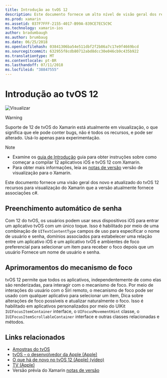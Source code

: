 ```yaml
---
title: Introdução ao tvOS 12
description: Este documento fornece um alto nível de visão geral dos recursos novos e atualizados do tvOS 12 na versão prévia do qual Xamarin fornece associações c# no momento.
ms.prod: xamarin
ms.assetid: 037F7FFF-2155-4017-B99A-839CE7EC5C9C
ms.technology: xamarin-ios
author: bradumbaugh
ms.author: brumbaug
ms.date: 06/25/2018
ms.openlocfilehash: 03841306ba54e511dbf2f2b86a7c17e9f4669bcd
ms.sourcegitcommit: 632955f8cdb80712abd8dcc30e046cb9c435b922
ms.translationtype: MT
ms.contentlocale: pt-BR
ms.lasthandoff: 07/11/2018
ms.locfileid: "38847555"
---
```

# <a name="introduction-to-tvos-12"></a>Introdução ao tvOS 12

![Visualizar](~/media/shared/preview.png)

> [!WARNING]
> Suporte de 12 de tvOS do Xamarin está atualmente em visualização, o que significa que ele pode conter bugs, não é todos os recursos, e pode ser alterado. Usá-lo apenas para experimentação.

> [!NOTE]
> - Examine os [guia de Introdução](~/ios/platform/introduction-to-ios12/get-started.md) guia para obter instruções sobre como começar a compilar 12 aplicativos iOS e tvOS 12 com Xamarin.
> - Para obter mais informações, leia as [notas de versão](https://releases.xamarin.com/preview-release-xcode-10-beta/) versão de visualização para o Xamarin.

Este documento fornece uma visão geral dos novo e atualizado do tvOS 12 recursos para visualização do Xamarin que a versão atualmente fornece associações c#.

## <a name="password-autofill"></a>Preenchimento automático de senha

Com 12 do tvOS, os usuários podem usar seus dispositivos iOS para entrar um aplicativo tvOS com um único toque. Isso é habilitado por meio de uma combinação de `UITextContentType` campos de uso para especificar o nome de usuário e senha, domínios associados para estabelecer uma relação entre um aplicativo iOS e um aplicativo tvOS e ambientes de foco preferencial para selecionar um item para receber o foco depois que um usuário Fornece um nome de usuário e senha.

## <a name="focus-engine-enhancements"></a>Aprimoramentos do mecanismo de foco

tvOS 12 permite que todos os aplicativos, independentemente de como elas são renderizadas, para interagir com o mecanismo de foco. Por meio de interações do usuário com o Siri remoto, o mecanismo de foco pode ser usado com qualquer aplicativo para selecionar um item, Dica sobre alterações de foco possíveis e atualizar naturalmente o foco. Isso é habilitado em aplicativos personalizados por meio do UIKit `IUIFocusItemContainer` interface, o `UIFocusMovementHint` classe, o `IUIFocusItemScrollableContainer` interface e outras classes relacionadas e métodos.

## <a name="related-links"></a>Links relacionados

- [Amostras do tvOS](https://developer.xamarin.com/samples/tvos/all/)
- [tvOS – o desenvolvedor da Apple (Apple)](https://developer.apple.com/tvos/)
- [O que há de novo no tvOS 12 (Apple) (vídeo)](https://developer.apple.com/videos/play/wwdc2018/208/)
- [TV (Apple)](https://www.apple.com/tv/)
- Versão prévia do Xamarin [notas de versão](https://releases.xamarin.com/preview-release-xcode-10-beta/)
